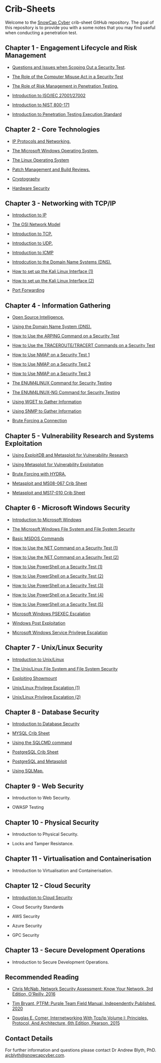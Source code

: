 # Crib-Sheets

Welcome to the [SnowCap Cyber](https://www.snowcapcyber.com) crib-sheet GitHub repository. The goal of this repository is to provide you with a some notes that you may find useful when conducting a penetration test.


## Chapter 1 - Engagement Lifecycle and Risk Management

* [Questions and Issues when Scoping Out a Security Test](https://github.com/snowcapcyber/CribSheets/blob/main/Scripts/Penitration%20Test%20Scoping%20Document%20Crib%20Sheet.pdf).

* [The Role of the Computer Misuse Act in a Security Test](https://github.com/snowcapcyber/CribSheets/blob/main/Scripts/The%20CMA%20Crib%20Sheet.pdf)

* [The Role of Risk Management in Penetration Testing.](https://github.com/snowcapcyber/CribSheets-for-Penetration-Testing/blob/main/Scripts/RoleofRiskManagementinPenetrationTesting.pdf)

* [Introduction to ISO/IEC 27001/27002](https://github.com/snowcapcyber/CribSheets/blob/main/Scripts/Introduction%20to%20ISO2700%20Crib%20Sheet.pdf)

* [Introduction to NIST 800-171](https://github.com/snowcapcyber/CribSheets-for-Penetration-Testing/blob/main/Scripts/The%20Significance%20of%20NIST%20800.pdf)

* [Introduction to Penetration Testing Execution Standard](https://github.com/snowcapcyber/CribSheets-for-Penetration-Testing/blob/main/Scripts/Penetration%20Testing%20Execution%20Standard.pdf)

## Chapter 2 - Core Technologies

* [IP Protocols and Networking.](https://github.com/snowcapcyber/CribSheets-for-Penetration-Testing/blob/main/Scripts/IP%20Protocols%20and%20Networking.pdf)

* [The Microsoft Windows Operating System.](https://github.com/snowcapcyber/CribSheets-for-Penetration-Testing/blob/main/Scripts/An%20introduction%20to%20Microsoft%20Windows.pdf)

* [The Linux Operating System](https://github.com/snowcapcyber/CribSheets-for-Penetration-Testing/blob/main/Scripts/An%20Introduction%20to%20the%20Linux%20Operating%20System.pdf)

* [Patch Management and Build Reviews.](https://github.com/snowcapcyber/CribSheets-for-Penetration-Testing/blob/main/Scripts/An%20Introduction%20to%20Patch%20Management%20and%20Build%20Reviews.pdf)

* [Cryptography](https://github.com/snowcapcyber/CribSheets-for-Penetration-Testing/blob/main/Scripts/The%20Crucial%20Role%20and%20Function%20of%20Cryptography%20in%20Information%20Security.pdf)

* [Hardware Security](https://github.com/snowcapcyber/CribSheets-for-Penetration-Testing/blob/main/Scripts/An%20Introduction%20to%20Hardware%20Security.pdf)

## Chapter 3 - Networking with TCP/IP

* [Introduction to IP](https://github.com/snowcapcyber/CribSheets-for-Penetration-Testing/blob/main/Scripts/The%20IP%20Crib%20Sheet.pdf)

* [The OSI Network Model](https://github.com/snowcapcyber/CribSheets-for-Penetration-Testing/blob/main/Scripts/An%20Exploration%20of%20the%20OSI%20Networking%20Model.pdf)

* [Introduction to TCP.](https://github.com/snowcapcyber/CribSheets-for-Penetration-Testing/blob/main/Scripts/Transmission%20Control%20Protocol.pdf)

* [Introduction to UDP.](https://github.com/snowcapcyber/CribSheets-for-Penetration-Testing/blob/main/Scripts/The%20User%20Data%20Protocol.pdf)

* [Introduction to ICMP](https://github.com/snowcapcyber/CribSheets-for-Penetration-Testing/blob/main/Scripts/Internet%20Control%20Message%20Protoco1.pdf)

* [Introdcution to the Domain Name Systems (DNS).](https://github.com/snowcapcyber/CribSheets-for-Penetration-Testing/blob/main/Scripts/Introduction%20to%20DNS.pdf)

* [How to set up the Kali Linux Interface (1)](https://github.com/snowcapcyber/CribSheets-for-Penetration-Testing/blob/main/Scripts/Kali%20Network%20Configuration%20Crib%20Sheet%201.pdf)

* [How to set up the Kali Linux Interface (2)](https://github.com/snowcapcyber/CribSheets-for-Penetration-Testing/blob/main/Scripts/Kali%20Network%20Configuration%20Crib%20Sheet%202.pdf)

* [Port Forwarding](https://github.com/snowcapcyber/CribSheets-for-Penetration-Testing/blob/main/Scripts/The%20Port%20Forwarding%20Crib%20Sheet.pdf)

## Chapter 4 - Information Gathering

* [Open Source Intelligence.](https://github.com/snowcapcyber/CribSheets-for-Penetration-Testing/blob/main/Scripts/Introduction%20to%20Open.pdf)

* [Using the Domain Name System (DNS).](https://github.com/snowcapcyber/CribSheets-for-Penetration-Testing/blob/main/Scripts/Using%20DNS%20in%20a%20Penetration%20Test.pdf)

* [How to Use the ARPING Command on a Security Test](https://github.com/snowcapcyber/CribSheets-for-Penetration-Testing/blob/main/Scripts/The%20ARPing%20Command%20Crib%20Sheet.pdf)

* [How to Use the TRACEROUTE/TRACERT Commands on a Security Test](https://github.com/snowcapcyber/CribSheets-for-Penetration-Testing/blob/main/Scripts/The%20Tracroute%20Crib%20Sheet.pdf)

* [How to Use NMAP on a Security Test 1](https://github.com/snowcapcyber/CribSheets-for-Penetration-Testing/blob/main/Scripts/NMAP%201%20Crib%20Sheet.pdf)

* [How to Use NMAP on a Security Test 2](https://github.com/snowcapcyber/CribSheets-for-Penetration-Testing/blob/main/Scripts/NMAP%202%20%20Crib%20Sheet.pdf)

* [How to Use NMAP on a Security Test 3](https://github.com/snowcapcyber/CribSheets-for-Penetration-Testing/blob/main/Scripts/NMAP%203%20Crib%20Sheet.pdf)

* [The ENUM4LINUX Command for Security Testing](https://github.com/snowcapcyber/CribSheets-for-Penetration-Testing/blob/main/Scripts/The%20ENUM4LINUX%20Crib%20Sheet.pdf)

* [The ENUM4LINUX-NG Command for Security Testing](https://github.com/snowcapcyber/CribSheets-for-Penetration-Testing/blob/main/Scripts/The%20ENUM4LINUX-NG%20Crib%20Sheet.pdf)


* [Using WGET to Gather Information](https://github.com/snowcapcyber/CribSheets-for-Penetration-Testing/blob/main/Scripts/Using%20WGET%20Crib%20Sheet.pdf)

* [Using SNMP to Gather Information](https://github.com/snowcapcyber/CribSheets-for-Penetration-Testing/blob/main/Scripts/Using%20SNMP%20Crib%20Sheet.pdf)

* [Brute Forcing a Connection](https://github.com/snowcapcyber/CribSheets-for-Penetration-Testing/blob/main/Scripts/Using%20Hydra%20Crib%20Sheet.pdf)

## Chapter 5 - Vulnerability Research and Systems Exploitation

* [Using ExploitDB and Metasploit for Vulnerability Research](https://github.com/snowcapcyber/CribSheets-for-Penetration-Testing/blob/main/Scripts/ExploitDB%20and%20Metasploit%20for%20Vulnerability%20Research%20Crib%20Sheet.pdf)

* [Using Metasploit for Vulnerability Exploitation](https://github.com/snowcapcyber/CribSheets-for-Penetration-Testing/blob/main/Scripts/Meterpreter%20Crib%20Sheet.pdf)

* [Brute Forcing with HYDRA.](https://github.com/snowcapcyber/CribSheets-for-Penetration-Testing/blob/main/Scripts/Using%20Hydra%20Crib%20Sheet.pdf)

* [Metasploit and MS08-067 Crib Sheet](https://github.com/snowcapcyber/CribSheets-for-Penetration-Testing/blob/main/Scripts/Metasploit%20and%20MS08-067%20Crib%20Sheet.pdf)

* [Metasploit and MS17-010 Crib Sheet](https://github.com/snowcapcyber/CribSheets-for-Penetration-Testing/blob/main/Scripts/Metasploit%20and%20MS17-010%20Crib%20Sheet.pdf)


## Chapter 6 - Microsoft Windows Security

* [Introduction to Microsoft Windows](https://github.com/snowcapcyber/CribSheets-for-Penetration-Testing/blob/main/Scripts/The%20Microsoft%20Windows%20Operating%20System.pdf)

* [The Microsoft Windows File System and File System Security](https://github.com/snowcapcyber/CribSheets-for-Penetration-Testing/blob/main/Scripts/The%20Microsoft%20Windows%20File%20System.pdf)

* [Basic MSDOS Commands](https://github.com/snowcapcyber/CribSheets-for-Penetration-Testing/blob/main/Scripts/Using%20MSDOS%20Crib%20Sheet.pdf)

* [How to Use the NET Command on a Security Test (1)](https://github.com/snowcapcyber/CribSheets-for-Penetration-Testing/blob/main/Scripts/The%20NET%20Command%20Crib%20Sheet%201.pdf)

* [How to Use the NET Command on a Security Test (2)](https://github.com/snowcapcyber/CribSheets-for-Penetration-Testing/blob/main/Scripts/The%20NET%20Command%20Crib%20Sheet%202.pdf)

* [How to Use PowerShell on a Security Test (1)](https://github.com/snowcapcyber/CribSheets-for-Penetration-Testing/blob/main/Scripts/Using%20Powershell%20Crib%20Sheet%201.pdf)

* [How to Use PowerShell on a Security Test (2)](https://github.com/snowcapcyber/CribSheets-for-Penetration-Testing/blob/main/Scripts/Using%20Powershell%20Crib%20Sheet%202.pdf)

* [How to Use PowerShell on a Security Test (3)](https://github.com/snowcapcyber/CribSheets-for-Penetration-Testing/blob/main/Scripts/Using%20Powershell%20Crib%20Sheet%203.pdf)

* [How to Use PowerShell on a Security Test (4)](https://github.com/snowcapcyber/CribSheets-for-Penetration-Testing/blob/main/Scripts/Using%20Powershell%20Crib%20Sheet%204.pdf)

* [How to Use PowerShell on a Security Test (5)](https://github.com/snowcapcyber/CribSheets-for-Penetration-Testing/blob/main/Scripts/Using%20Powershell%20Crib%20Sheet%205.pdf)

* [Microsoft Windows PSEXEC Escalation](https://github.com/snowcapcyber/CribSheets-for-Penetration-Testing/blob/main/Scripts/The%20PSExec%20Pass%20the%20Hash%20Crib%20Sheet.pdf)

* [Windows Post Exploitation](https://github.com/snowcapcyber/CribSheets-for-Penetration-Testing/blob/main/Scripts/The%20Windows%20Post%20Expliotation%20Crib%20Sheet%201.pdf)

* [Microsoft Windows Service Privilege Escalation](https://github.com/snowcapcyber/CribSheets-for-Penetration-Testing/blob/main/Scripts/Microsoft%20Windows%20Service%20Privilege%20Escalation%20Crib%20Sheet%201.pdf)


## Chapter 7 - Unix/Linux Security

* [Introduction to Unix/Linux](https://github.com/snowcapcyber/CribSheets-for-Penetration-Testing/blob/main/Scripts/The%20Linux%20%20Operating%20System.pdf)

* [The Unix/Linux File System and File System Security](https://github.com/snowcapcyber/CribSheets-for-Penetration-Testing/blob/main/Scripts/The%20Linux%20Operating%20File%20System.pdf)

* [Exploiting Showmount](https://github.com/snowcapcyber/CribSheets-for-Penetration-Testing/blob/main/Scripts/The%20Showmount%20Crib%20Sheet.pdf)

* [Unix/Linux Privilege Escalation (1)](https://github.com/snowcapcyber/CribSheets-for-Penetration-Testing/blob/main/Scripts/Unix:Linux%20Privilege%20Escalation%20Crib%20Sheet%201.pdf)

* [Unix/Linux Privilege Escalation (2)](https://github.com/snowcapcyber/CribSheets-for-Penetration-Testing/blob/main/Scripts/Unix:Linux%20Privilege%20Escalation%20Crib%20Sheet%202.pdf)

## Chapter 8 - Database Security

* [Introduction to Database Security](https://github.com/snowcapcyber/CribSheets-for-Penetration-Testing/blob/main/Scripts/Introduction%20to%20Database%20Security.pdf)

* [MYSQL Crib Sheet](https://github.com/snowcapcyber/CribSheets-for-Penetration-Testing/blob/main/Scripts/The%20MySQL%20Crib%20Sheet.pdf)

* [Using the SQLCMD command](https://github.com/snowcapcyber/CribSheets-for-Penetration-Testing/blob/main/Scripts/Using%20SQLCMD%20Crib%20Sheet.pdf)

* [PostgreSQL Crib Sheet](https://github.com/snowcapcyber/CribSheets-for-Penetration-Testing/blob/main/Scripts/The%20PostgreSQL%20Crib%20Sheet.pdf)

* [PostgreSQL and Metasploit](https://github.com/snowcapcyber/CribSheets-for-Penetration-Testing/blob/main/Scripts/The%20PostgreSQL%20and%20Metasploit%20Crib%20Sheet.pdf)

* [Using SQLMap.](https://github.com/snowcapcyber/CribSheets-for-Penetration-Testing/blob/main/Scripts/Using%20SQLMAP%20for%20Penetration%20Testing.pdf)

## Chapter 9 - Web Security

* Introduction to Web Security.

* OWASP Testing

## Chapter 10 - Physical Security

* Introduction to Physical Security.

* Locks and Tamper Resistance.

## Chapter 11 - Virtualisation and Containerisation

* Introduction to Virtualisation and Containerisation.

## Chapter 12 - Cloud Security

* [Introduction to Cloud Security](https://github.com/snowcapcyber/CribSheets-for-Penetration-Testing/blob/main/Scripts/Cloud%20Security.pdf)

* Cloud Security Standards

* AWS Security

* Azure Security

* GPC Security

## Chapter 13 - Secure Development Operations

* Introduction to Secure Development Operations.

## Recommended Reading

* [Chris McNab, Network Security Assessment: Know Your Network, 3rd Edition, O'Reilly, 2016](https://www.amazon.co.uk/Network-Security-Assessment-Know-Your/dp/149191095X/ref=sr_1_1?crid=2RI4CBCKBC79C&keywords=network+security+assessment&qid=1657708066&sprefix=network+security+a%2Caps%2C63&sr=8-1)

* [Tim Bryant, PTFM: Purple Team Field Manual, Independently Published, 2020](https://www.amazon.co.uk/PTFM-Purple-Team-Field-Manual/dp/B08LJV1QCD/ref=sr_1_1?crid=BR8A8SAS3HCN&keywords=ptfm&qid=1657708194&sprefix=ptfm%2Caps%2C167&sr=8-1)

* [Douglas E. Comer, Internetworking With Tcp/Ip Volume I: Principles, Protocol, And Architecture, 6th Edition, Pearson, 2015](https://www.amazon.co.uk/Internetworking-Tcp-Ip-Principles-Architecture/dp/9332550107/ref=sr_1_2?qid=1657708327&refinements=p_27%3ADouglas+E.+Comer&s=books&sr=1-2&text=Douglas+E.+Comer)

## Contact Details

For further information and questions please contact Dr Andrew Blyth, PhD. <ajcblyth@snowcapcyber.com>.
